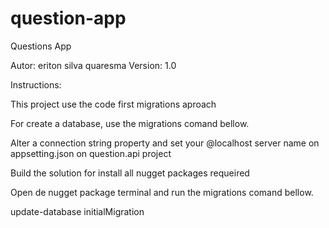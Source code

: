 # question-app
Questions App

Autor: eriton silva quaresma
Version: 1.0

Instructions: 

This project use the code first migrations aproach 

For create a database, use the migrations comand bellow.

Alter a connection string property and set your @localhost server name on appsetting.json on question.api project 

Build the solution for install all nugget packages requeired

Open de nugget package terminal and run the migrations comand bellow.

update-database initialMigration